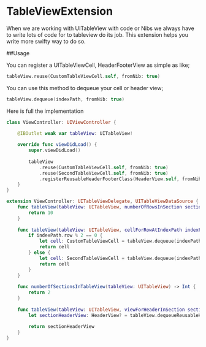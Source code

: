 # TableViewExtension

When we are working with UITableView with code or Nibs we always have to write lots of code for to tableview do its job. This extension helps you write more swifty way to do so.

##Usage

You can register a UITableViewCell, HeaderFooterView as simple as like;
```swift
tableView.reuse(CustomTableViewCell.self, fromNib: true)
```
You can use this method to dequeue your cell or header view;
```swift
tableView.dequeue(indexPath, fromNib: true)
```

Here is full the implementation

```swift
class ViewController: UIViewController {

    @IBOutlet weak var tableView: UITableView!
    
    override func viewDidLoad() {
        super.viewDidLoad()
        
        tableView
            .reuse(CustomTableViewCell.self, fromNib: true)
            .reuse(SecondTableViewCell.self, fromNib: true)
            .registerReusableHeaderFooterClass(HeaderView.self, fromNib: true)
    }
}

extension ViewController: UITableViewDelegate, UITableViewDataSource {
    func tableView(tableView: UITableView, numberOfRowsInSection section: Int) -> Int {
        return 10
    }
    
    func tableView(tableView: UITableView, cellForRowAtIndexPath indexPath: NSIndexPath) -> UITableViewCell {
        if indexPath.row % 2 == 0 {
            let cell: CustomTableViewCell = tableView.dequeue(indexPath, fromNib: true)
            return cell
        } else {
            let cell: SecondTableViewCell = tableView.dequeue(indexPath, fromNib: true)
            return cell
        }
    }
    
    func numberOfSectionsInTableView(tableView: UITableView) -> Int {
        return 2
    }
    
    func tableView(tableView: UITableView, viewForHeaderInSection section: Int) -> UIView? {
        let sectionHeaderView: HeaderView? = tableView.dequeueReusableHeaderFooterView(fromNib: true)
        
        return sectionHeaderView
    }
}

```
